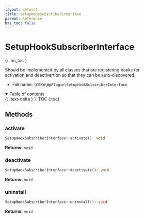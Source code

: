 ```yaml
---
layout: default
title: SetupHookSubscriberInterface
parent: Reference
has_toc: false
---
```


# SetupHookSubscriberInterface
{: .no_toc }

Should be implemented by all classes that are registering hooks for activation and deactivartion so that they can be auto-discovered.



* Full name: `\CEKW\WpPlugin\SetupHookSubscriberInterface`


<details open markdown="block">
  <summary>
    Table of contents
  </summary>
  {: .text-delta }
1. TOC
{:toc}
</details>



## Methods
### activate 




```php
SetupHookSubscriberInterface::activate(): void
```



**Returns:** `void` 
### deactivate 




```php
SetupHookSubscriberInterface::deactivate(): void
```



**Returns:** `void` 
### uninstall 




```php
SetupHookSubscriberInterface::uninstall(): void
```



**Returns:** `void` 
